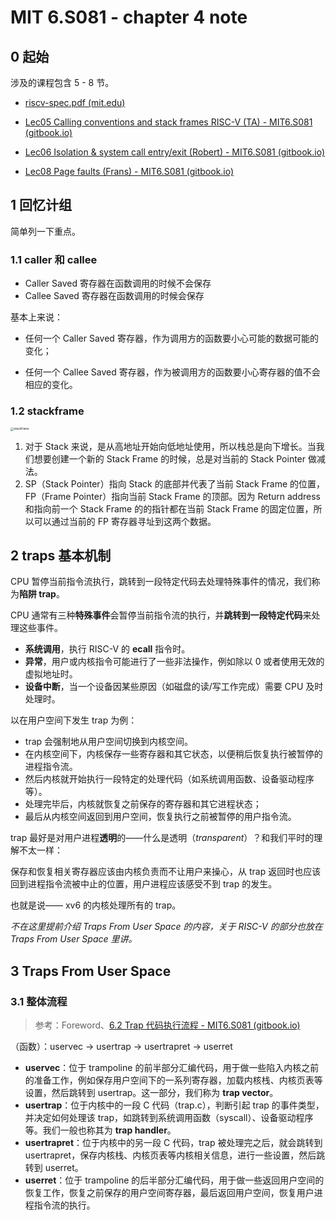 # MIT 6.S081 - chapter 4 note

## 0 起始

涉及的课程包含 5 - 8 节。

- [riscv-spec.pdf (mit.edu)](https://pdos.csail.mit.edu/6.828/2020/readings/riscv-calling.pdf)

- [Lec05 Calling conventions and stack frames RISC-V (TA) - MIT6.S081 (gitbook.io)](https://mit-public-courses-cn-translatio.gitbook.io/mit6-s081/lec05-calling-conventions-and-stack-frames-risc-v)
- [Lec06 Isolation & system call entry/exit (Robert) - MIT6.S081 (gitbook.io)](https://mit-public-courses-cn-translatio.gitbook.io/mit6-s081/lec06-isolation-and-system-call-entry-exit-robert)
- [Lec08 Page faults (Frans) - MIT6.S081 (gitbook.io)](https://mit-public-courses-cn-translatio.gitbook.io/mit6-s081/lec08-page-faults-frans)

## 1 回忆计组

简单列一下重点。

### 1.1 caller 和 callee

- Caller Saved 寄存器在函数调用的时候不会保存
- Callee Saved 寄存器在函数调用的时候会保存

基本上来说：

- 任何一个 Caller Saved 寄存器，作为调用方的函数要小心可能的数据可能的变化；

- 任何一个 Callee Saved 寄存器，作为被调用方的函数要小心寄存器的值不会相应的变化。

### 1.2 stackframe

<img src="https://typora-1304621073.cos.ap-guangzhou.myqcloud.com/typora/stackframe.png" alt="stackframe" style="zoom: 33%;" />

1. 对于 Stack 来说，是从高地址开始向低地址使用，所以栈总是向下增长。当我们想要创建一个新的 Stack Frame 的时候，总是对当前的 Stack Pointer 做减法。
2. SP（Stack Pointer）指向 Stack 的底部并代表了当前 Stack Frame 的位置，FP（Frame Pointer）指向当前 Stack Frame 的顶部。因为 Return address 和指向前一个 Stack Frame 的的指针都在当前 Stack Frame 的固定位置，所以可以通过当前的 FP 寄存器寻址到这两个数据。

## 2 traps 基本机制

CPU 暂停当前指令流执行，跳转到一段特定代码去处理特殊事件的情况，我们称为**陷阱 trap**。

CPU 通常有三种**特殊事件**会暂停当前指令流的执行，并**跳转到一段特定代码**来处理这些事件。

- **系统调用**，执行 RISC-V 的 **ecall** 指令时。
- **异常**，用户或内核指令可能进行了一些非法操作，例如除以 0 或者使用无效的虚拟地址时。
- **设备中断**，当一个设备因某些原因（如磁盘的读/写工作完成）需要 CPU 及时处理时。

以在用户空间下发生 trap 为例：

- trap 会强制地从用户空间切换到内核空间。
- 在内核空间下，内核保存一些寄存器和其它状态，以便稍后恢复执行被暂停的进程指令流。
- 然后内核就开始执行一段特定的处理代码（如系统调用函数、设备驱动程序等）。
- 处理完毕后，内核就恢复之前保存的寄存器和其它进程状态；
- 最后从内核空间返回到用户空间，恢复执行之前被暂停的用户指令流。

trap 最好是对用户进程**透明**的——什么是透明（*transparent*）？和我们平时的理解不太一样：

保存和恢复相关寄存器应该由内核负责而不让用户来操心，从 trap 返回时也应该回到进程指令流被中止的位置，用户进程应该感受不到 trap 的发生。

也就是说—— xv6 的内核处理所有的 trap。

*不在这里提前介绍 Traps From User Space 的内容，关于 RISC-V 的部分也放在 Traps From User Space 里讲。*

## 3 Traps From User Space

### 3.1 整体流程

> 参考：Foreword、[6.2 Trap 代码执行流程 - MIT6.S081 (gitbook.io)](https://mit-public-courses-cn-translatio.gitbook.io/mit6-s081/lec06-isolation-and-system-call-entry-exit-robert/6.2-trap-dai-ma-zhi-xing-liu-cheng)

（函数）：uservec -> usertrap -> usertrapret -> userret

- **uservec**：位于 trampoline 的前半部分汇编代码，用于做一些陷入内核之前的准备工作，例如保存用户空间下的一系列寄存器，加载内核栈、内核页表等设置，然后跳转到 usertrap。这一部分，我们称为 **trap vector**。
- **usertrap**：位于内核中的一段 C 代码（trap.c），判断引起 trap 的事件类型，并决定如何处理该 trap，如跳转到系统调用函数（syscall）、设备驱动程序等。我们一般也称其为 **trap handler**。
- **usertrapret**：位于内核中的另一段 C 代码，trap 被处理完之后，就会跳转到 usertrapret，保存内核栈、内核页表等内核相关信息，进行一些设置，然后跳转到 userret。
- **userret**：位于 trampoline 的后半部分汇编代码，用于做一些返回用户空间的恢复工作，恢复之前保存的用户空间寄存器，最后返回用户空间，恢复用户进程指令流的执行。
